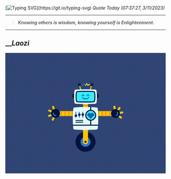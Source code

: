 [![Typing SVG](https://readme-typing-svg.herokuapp.com?font=Press+Start+2P&color=C2F784&size=35&width=900&height=100&lines=Hello+World%2C+I'm+Hung+!)](https://git.io/typing-svg) 
_Quote Today (07:37:27, 3/11/2023)_
___
>**_Knowing others is wisdom, knowing yourself is Enlightenment._**
___

## __**_Laozi_**

![RobotDance](src/assets/images/robot-dancing-dribble.gif?style=center)
